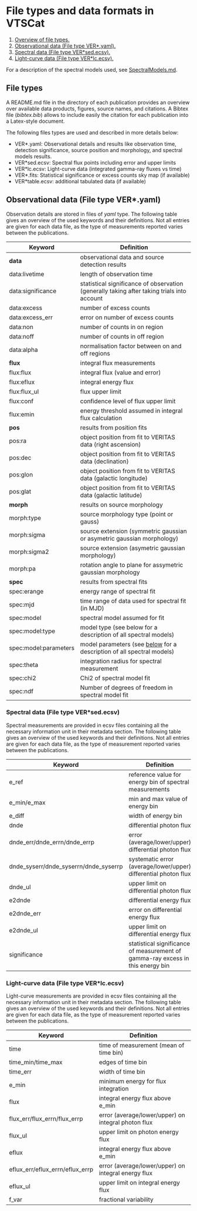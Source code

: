 # File types and data formats in VTSCat

1. [ Overview of file types. ](#files)
2. [ Observational data (File type VER*.yaml). ](#obs)
3. [ Spectral data (File type VER*sed.ecsv). ](#sed)
4. [ Light-curve data (File type VER*lc.ecsv). ](#lc)

For a description of the spectral models used, see [SpectralModels.md](SpectralModels.md).

<a name="files"></a>
## File types

A README.md file in the directory of each publication provides an overview over available  data products, figures, source names, and citations.
A Bibtex file (*bibtex.bib*) allows to include easily the citation for each publication into a Latex-style document.

The following files types are used and described in more details below:

- VER*.yaml: Observational details and results like observation time, detection significance, source position and morphology, and spectral models results.
- VER*sed.ecsv: Spectral flux points including error and upper limits
- VER*lc.ecsv: Light-curve data (integrated gamma-ray fluxes vs time)
- VER*.fits: Statistical significance or excess counts sky map (if available)
- VER*table.ecsv: additional tabulated data (if available)

<a name="obs"></a>

## Observational data (File type VER*.yaml)

Observation details are stored in files of *yaml* type. The following table gives an overview of the used keywords and their definitions. Not all entries are given for each data file, as the type of measurements reported varies between the publications.

| Keyword | Definition |
|---|---|
| **data** | observational data and source detection results |
| data:livetime | length of observation time |
| data:significance | statistical significance of observation (generally taking after taking trials into account |
| data:excess | number of excess counts |
| data:excess_err | error on number of excess counts |
| data:non | number of counts in on region |
| data:noff | number of counts in off region |
| data:alpha | normalisation factor between on and off regions |
| **flux** | integral flux measurements |
| flux:flux | integral flux (value and error) |
| flux:eflux | integral energy flux |
| flux:flux_ul | flux upper limit |
| flux:conf | confidence level of flux upper limit |
| flux:emin | energy threshold assumed in integral flux calculation |
| **pos** | results from position fits |
| pos:ra | object position from fit to VERITAS data (right ascension) |
| pos:dec | object position from fit to VERITAS data (declination) |
| pos:glon | object position from fit to VERITAS data (galactic longitude) |
| pos:glat | object position from fit to VERITAS data (galactic latitude) |
| **morph** | results on source morphology |
| morph:type | source morphology type (point or gauss) |
| morph:sigma | source extension (symmetric gaussian or asymetric gaussian morphology) |
| morph:sigma2 | source extension (asymetric gaussian morphology) |
| morph:pa | rotation angle to plane for assymetric gaussian morphology |
| **spec** | results from spectral fits |
| spec:erange | energy range of spectral fit |
| spec:mjd | time range of data used for spectral fit (in MJD) |
| spec:model | spectral model assumed for fit |
| spec:model:type | model type (see below for a description of all spectral models) |
| spec:model:parameters | model parameters (see [below](#models) for a description of all spectral models) |
| spec:theta | integration radius for spectral measurement |
| spec:chi2 | Chi2 of spectral model fit |
| spec:ndf | Number of degrees of freedom in spectral model fit |

<a name="sed"></a>
### Spectral data (File type VER*sed.ecsv)

Spectral measurements are provided in ecsv files containing all the necessary information unit in their metadata section. The following table gives an overview of the used keywords and their definitions. Not all entries are given for each data file, as the type of measurement reported varies between the publications.

| Keyword | Definition |
|---|---|
| e_ref | reference value for energy bin of spectral measurements |
| e_min/e_max | min and max value of energy bin |
| e_diff | width of energy bin |
| dnde | differential photon flux |
| dnde_err/dnde_errn/dnde_errp | error (average/lower/upper) differential photon flux |
| dnde_syserr/dnde_syserrn/dnde_syserrp | systematic error (average/lower/upper) differential photon flux |
| dnde_ul | upper limit on differential photon flux |
| e2dnde | differential energy flux |
| e2dnde_err | error on differential energy flux |
| e2dnde_ul | upper limit on differential energy flux |
| significance | statistical significance of measurement of gamma-ray excess in this energy bin |

<a name="lc"></a>
### Light-curve data (File type VER*lc.ecsv)

Light-curve measurements are provided in ecsv files containing all the necessary information unit in their metadata section. The following table gives an overview of the used keywords and their definitions. Not all entries are given for each data file, as the type of measurement reported varies between the publications.

| Keyword | Definition |
|---|---|
| time | time of measurement (mean of time bin) |
| time_min/time_max | edges of time bin |
| time_err | width of time bin |
| e_min | minimum energy for flux integration |
| flux | integral energy flux above e_min |
| flux_err/flux_errn/flux_errp | error (average/lower/upper) on integral photon flux |
| flux_ul | upper limit on photon energy flux |
| eflux | integral energy flux above e_min |
| eflux_err/eflux_errn/eflux_errp | error (average/lower/upper) on integral energy flux |
| eflux_ul | upper limit on integral energy flux |
| f_var | fractional variability |

